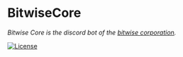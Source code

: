 # BitwiseCore
*Bitwise Core is the discord bot of the [bitwise corporation](https://github.com/Bitwise-re).* 

[![License](https://img.shields.io/badge/License-BSD_3--Clause-orange.svg)](https://opensource.org/licenses/BSD-3-Clause)
<!-- ![deploy](https://github.com/Bitwise-re/BitwiseCore/actions/workflows/deploy.yml/badge.svg) -->
